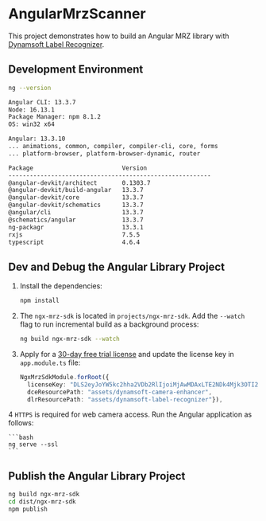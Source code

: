 # AngularMrzScanner

This project demonstrates how to build an Angular MRZ library with [Dynamsoft Label Recognizer](https://www.dynamsoft.com/label-recognition/overview/).

## Development Environment

```bash
ng --version

Angular CLI: 13.3.7
Node: 16.13.1
Package Manager: npm 8.1.2
OS: win32 x64

Angular: 13.3.10
... animations, common, compiler, compiler-cli, core, forms
... platform-browser, platform-browser-dynamic, router

Package                         Version
---------------------------------------------------------
@angular-devkit/architect       0.1303.7
@angular-devkit/build-angular   13.3.7
@angular-devkit/core            13.3.7
@angular-devkit/schematics      13.3.7
@angular/cli                    13.3.7
@schematics/angular             13.3.7
ng-packagr                      13.3.1
rxjs                            7.5.5
typescript                      4.6.4

```


## Dev and Debug the Angular Library Project
1. Install the dependencies:
    
    ```bash
    npm install
    ```
2. The `ngx-mrz-sdk` is located in `projects/ngx-mrz-sdk`. Add the `--watch` flag to run incremental build as a background process:

    ```bash
    ng build ngx-mrz-sdk --watch
    ```

3. Apply for a [30-day free trial license](https://www.dynamsoft.com/customer/license/trialLicense?product=dlr) and update the license key in `app.module.ts` file:
    
    ```typescript
    NgxMrzSdkModule.forRoot({ 
      licenseKey: "DLS2eyJoYW5kc2hha2VDb2RlIjoiMjAwMDAxLTE2NDk4Mjk3OTI2MzUiLCJvcmdhbml6YXRpb25JRCI6IjIwMDAwMSIsInNlc3Npb25QYXNzd29yZCI6IndTcGR6Vm05WDJrcEQ5YUoifQ==", 
      dceResourcePath: "assets/dynamsoft-camera-enhancer", 
      dlrResourcePath: "assets/dynamsoft-label-recognizer"}),
    ```

4 `HTTPS` is required for web camera access. Run the Angular application as follows:
    
    ```bash
    ng serve --ssl
    ```

## Publish the Angular Library Project

```bash
ng build ngx-mrz-sdk
cd dist/ngx-mrz-sdk
npm publish
```


